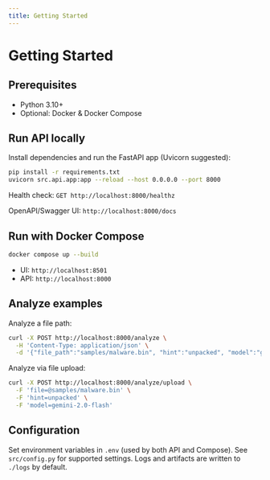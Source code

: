 ```yaml
---
title: Getting Started
---
```


# Getting Started

## Prerequisites
- Python 3.10+
- Optional: Docker & Docker Compose

## Run API locally

Install dependencies and run the FastAPI app (Uvicorn suggested):

```bash
pip install -r requirements.txt
uvicorn src.api.app:app --reload --host 0.0.0.0 --port 8000
```

Health check: `GET http://localhost:8000/healthz`

OpenAPI/Swagger UI: `http://localhost:8000/docs`

## Run with Docker Compose

```bash
docker compose up --build
```

- UI: `http://localhost:8501`
- API: `http://localhost:8000`

## Analyze examples

Analyze a file path:

```bash
curl -X POST http://localhost:8000/analyze \
  -H 'Content-Type: application/json' \
  -d '{"file_path":"samples/malware.bin", "hint":"unpacked", "model":"gemini-2.0-flash"}'
```

Analyze via file upload:

```bash
curl -X POST http://localhost:8000/analyze/upload \
  -F 'file=@samples/malware.bin' \
  -F 'hint=unpacked' \
  -F 'model=gemini-2.0-flash'
```

## Configuration

Set environment variables in `.env` (used by both API and Compose). See `src/config.py` for supported settings. Logs and artifacts are written to `./logs` by default.

